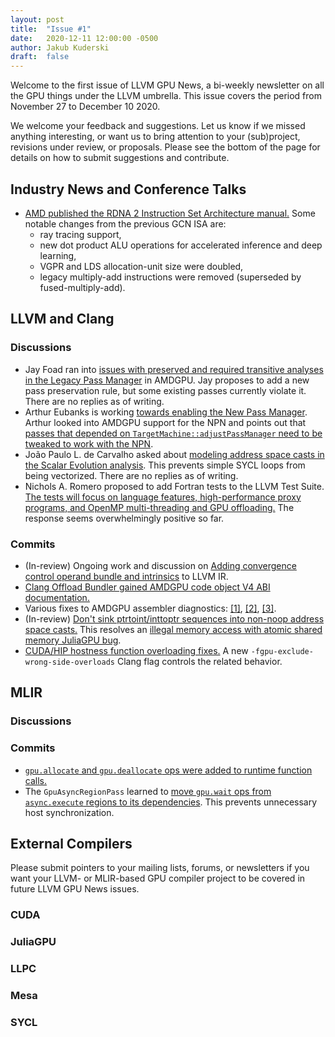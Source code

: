 ```yaml
---
layout: post
title:  "Issue #1"
date:   2020-12-11 12:00:00 -0500
author: Jakub Kuderski
draft:  false
---
```


Welcome to the first issue of LLVM GPU News, a bi-weekly newsletter on all the
GPU things under the LLVM umbrella. This issue covers the period from
November 27 to December 10 2020.

We welcome your feedback and suggestions. Let us know if we missed anything interesting, or
want us to bring attention to your (sub)project, revisions under review, or proposals.
Please see the bottom of the page for details on how to submit suggestions and contribute.

## Industry News and Conference Talks
*  [AMD published the RDNA 2 Instruction Set Architecture manual.](https://gpuopen.com/rdna2-isa-available/)
   Some notable changes from the previous GCN ISA are:
   *  ray tracing support,
   *  new dot product ALU operations for accelerated inference and deep learning,
   *  VGPR and LDS allocation-unit size were doubled,
   *  legacy multiply-add instructions were removed (superseded by fused-multiply-add).

##  LLVM and Clang

### Discussions
*  Jay Foad ran into [issues with preserved and required transitive analyses in the Legacy Pass Manager](http://lists.llvm.org/pipermail/llvm-dev/2020-November/146923.html)
   in AMDGPU. Jay proposes to add a new pass preservation rule, but some existing passes currently violate it.
   There are no replies as of writing.
*  Arthur Eubanks is working [towards enabling the New Pass Manager](http://lists.llvm.org/pipermail/llvm-dev/2020-December/147004.html).
   Arthur looked into AMDGPU support for the NPN and points out that
   [passes that depended on `TargetMachine::adjustPassManager` need to be tweaked to work with the NPN](http://lists.llvm.org/pipermail/llvm-dev/2020-December/147130.html).
*  João Paulo L. de Carvalho asked about
   [modeling address space casts in the Scalar Evolution analysis](http://lists.llvm.org/pipermail/llvm-dev/2020-November/146927.html).
   This prevents simple SYCL loops from being vectorized. There are no replies as of writing.
*  Nichols A. Romero proposed to add Fortran tests to the LLVM Test Suite.
   [The tests will focus on language features, high-performance proxy programs, and OpenMP multi-threading and GPU offloading.](http://lists.llvm.org/pipermail/llvm-dev/2020-November/146873.html)
   The response seems overwhelmingly positive so far.

### Commits
*  (In-review) Ongoing work and discussion on
   [Adding convergence control operand bundle and intrinsics](https://reviews.llvm.org/D85603) to LLVM IR.
*  [Clang Offload Bundler gained AMDGPU code object V4 ABI documentation.](https://reviews.llvm.org/D92434)
*  Various fixes to AMDGPU assembler diagnostics: [\[1\]](https://reviews.llvm.org/D92084),
   [\[2\]](https://reviews.llvm.org/D92115), [\[3\]](https://reviews.llvm.org/D92654).
*  (In-review) [Don't sink ptrtoint/inttoptr sequences into non-noop address space casts.](https://reviews.llvm.org/D92210)
   This resolves an [illegal memory access with atomic shared memory JuliaGPU bug](https://github.com/JuliaGPU/CUDA.jl/issues/558).
*  [CUDA/HIP hostness function overloading fixes.](https://reviews.llvm.org/D80450)
   A new `-fgpu-exclude-wrong-side-overloads` Clang flag controls the related behavior.

## MLIR

### Discussions

### Commits
*  [`gpu.allocate` and `gpu.deallocate` ops were added to runtime function calls.](https://reviews.llvm.org/D91698)
*  The `GpuAsyncRegionPass` learned to
   [move `gpu.wait` ops from `async.execute` regions to its dependencies](https://reviews.llvm.org/D90346).
   This prevents unnecessary host synchronization.

## External Compilers

Please submit pointers to your mailing lists, forums, or newsletters if you want your LLVM- or MLIR-based
GPU compiler project to be covered in future LLVM GPU News issues.

### CUDA

### JuliaGPU

### LLPC

### Mesa

### SYCL
